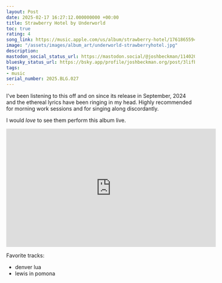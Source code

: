 ```yaml
---
layout: Post
date: 2025-02-17 16:27:12.000000000 +00:00
title: Strawberry Hotel by Underworld
toc: true
rating: 4
song_link: https://music.apple.com/us/album/strawberry-hotel/1761865594
image: "/assets/images/album_art/underworld-strawberryhotel.jpg"
description:
mastodon_social_status_url: https://mastodon.social/@joshbeckman/114020434003062745
bluesky_status_url: https://bsky.app/profile/joshbeckman.org/post/3lifbugywx62p
tags:
- music
serial_number: 2025.BLG.027
---
```

I've been listening to this off and on since its release in September, 2024 and the ethereal lyrics have been ringing in my head. Highly recommended for morning work sessions and for singing along discordantly. 

I would _love_ to see them perform this album live.

<iframe width="560" height="315" src="https://www.youtube-nocookie.com/embed/PzczgbCGO8k?si=8G0vq_vKpZExDwMN" title="YouTube video player" frameborder="0" allow="accelerometer; autoplay; clipboard-write; encrypted-media; gyroscope; picture-in-picture; web-share" referrerpolicy="strict-origin-when-cross-origin" allowfullscreen></iframe>

Favorite tracks:
- denver lua
- lewis in pomona

